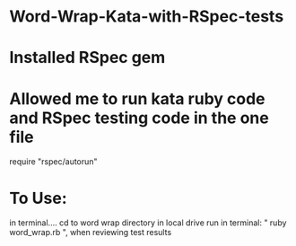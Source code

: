 # Word-Wrap-Kata-with-RSpec-tests

# Installed RSpec gem

# Allowed me to run kata ruby code and RSpec testing code in the one file
require "rspec/autorun"  

# To Use:
in terminal....
cd to word wrap directory in local drive
run in terminal:  " ruby word_wrap.rb ", when reviewing test results
